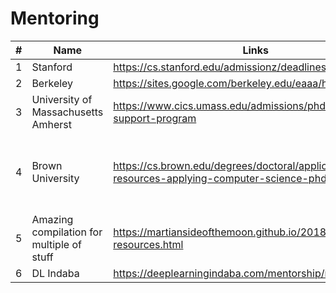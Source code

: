 # Mentoring

| # |Name                                                                                       |Links                                             |Notes                                    |
|---|-------------------------------------------------------------------------------------------|--------------------------------------------------|:---------------------------------------:|
|1  |Stanford                                                                                   |https://cs.stanford.edu/admissionz/deadlines      |                                         |
|2  |Berkeley                                                                                   |https://sites.google.com/berkeley.edu/eaaa/home   |                                         |
|3  |University of Massachusetts Amherst                                                        |https://www.cics.umass.edu/admissions/phd-applicant-support-program|                   PhD                   |
|4  |Brown University                                                                           |https://cs.brown.edu/degrees/doctoral/applications/helpful-resources-applying-computer-science-phd-programs/|  Mainly PhD but has more good sources   |
|5  |Amazing compilation for multiple of stuff                                                  |https://martiansideofthemoon.github.io/2018/05/29/grad-resources.html|                                         |
|6  |DL Indaba                                                                                  |https://deeplearningindaba.com/mentorship/mentee/ |                                         |
